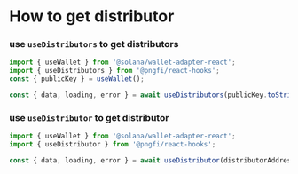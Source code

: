 # How to get distributor

### use `useDistributors` to get distributors

```ts
import { useWallet } from '@solana/wallet-adapter-react';
import { useDistributors } from '@pngfi/react-hooks';
const { publicKey } = useWallet();

const { data, loading, error } = await useDistributors(publicKey.toString());
```

### use `useDistributor` to get distributor

```ts
import { useWallet } from '@solana/wallet-adapter-react';
import { useDistributor } from '@pngfi/react-hooks';

const { data, loading, error } = await useDistributor(distributorAddress);
```